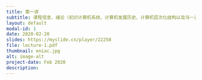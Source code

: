 ```yaml
---
title: 第一讲
subtitle: 课程信息、绪论（初识计算机系统、计算机发展历史、计算机层次化结构以及冯－诺依曼模型）
layout: default
modal-id: 1
date: 2020-02-20
slides: https://myslide.cn/player/22258
file: lecture-1.pdf
thumbnail: eniac.jpg
alt: image-alt
project-date: Feb 2020
description:
---
```


